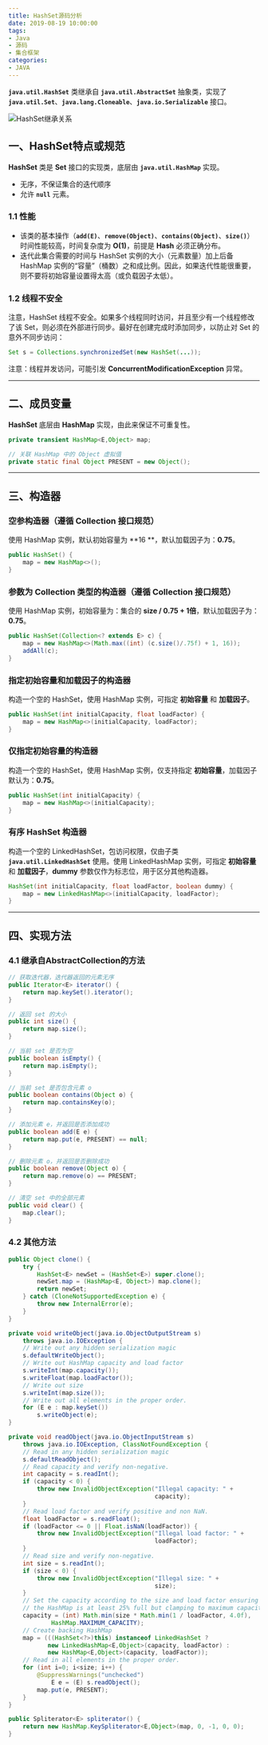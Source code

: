 ```yaml
---
title: HashSet源码分析
date: 2019-08-19 10:00:00
tags:
- Java
- 源码
- 集合框架
categories:
- JAVA
---
```


**`java.util.HashSet`** 类继承自 **`java.util.AbstractSet`** 抽象类，实现了 **`java.util.Set`**、**`java.lang.Cloneable`**、**`java.io.Serializable`** 接口。

![HashSet继承关系](/images/javase/HashSet-source-analysis/HashSet1.png "HashSet继承关系")

<!-- more -->

## 一、HashSet特点或规范

**HashSet** 类是 **Set** 接口的实现类，底层由 **`java.util.HashMap`** 实现。
- 无序，不保证集合的迭代顺序
- 允许 **`null`** 元素。

### 1.1 性能

- 该类的基本操作（**`add(E)`**、**`remove(Object)`**、**`contains(Object)`**、**`size()`**）时间性能较高，时间复杂度为 **O(1)**，前提是 **Hash** 必须正确分布。
- 迭代此集合需要的时间与 HashSet 实例的大小（元素数量）加上后备 HashMap 实例的“容量”（桶数）之和成比例。因此，如果迭代性能很重要，则不要将初始容量设置得太高（或负载因子太低）。

### 1.2 线程不安全

注意，HashSet 线程不安全。如果多个线程同时访问，并且至少有一个线程修改了该 Set，则必须在外部进行同步。最好在创建完成时添加同步，以防止对 Set 的意外不同步访问：

```java
Set s = Collections.synchronizedSet(new HashSet(...));
```

注意：线程并发访问，可能引发 **ConcurrentModificationException** 异常。

---

## 二、成员变量

**HashSet** 底层由 **HashMap** 实现，由此来保证不可重复性。
```java
private transient HashMap<E,Object> map;

// 关联 HashMap 中的 Object 虚拟值
private static final Object PRESENT = new Object();
```

---

## 三、构造器

### 空参构造器（遵循 Collection 接口规范）

使用 HashMap 实例，默认初始容量为 **16 **，默认加载因子为：**0.75**。
```java
public HashSet() {
    map = new HashMap<>();
}
```

### 参数为 Collection 类型的构造器（遵循 Collection 接口规范）

使用 HashMap 实例，初始容量为：集合的 **size / 0.75 + 1倍**，默认加载因子为：**0.75**。
```java
public HashSet(Collection<? extends E> c) {
    map = new HashMap<>(Math.max((int) (c.size()/.75f) + 1, 16));
    addAll(c);
}
```

### 指定初始容量和加载因子的构造器

构造一个空的 HashSet，使用 HashMap 实例，可指定 **初始容量** 和 **加载因子**。
```java
public HashSet(int initialCapacity, float loadFactor) {
    map = new HashMap<>(initialCapacity, loadFactor);
}
```

### 仅指定初始容量的构造器

构造一个空的 HashSet，使用 HashMap 实例，仅支持指定 **初始容量**，加载因子默认为：**0.75**。
```java
public HashSet(int initialCapacity) {
    map = new HashMap<>(initialCapacity);
}
```

### 有序 HashSet 构造器

构造一个空的 LinkedHashSet，包访问权限，仅由子类 **`java.util.LinkedHashSet`** 使用。使用 LinkedHashMap 实例，可指定 **初始容量** 和 **加载因子**，**dummy** 参数仅作为标志位，用于区分其他构造器。
```java
HashSet(int initialCapacity, float loadFactor, boolean dummy) {
    map = new LinkedHashMap<>(initialCapacity, loadFactor);
}
```

---

## 四、实现方法

### 4.1 继承自AbstractCollection的方法

```java
// 获取迭代器，迭代器返回的元素无序
public Iterator<E> iterator() {
    return map.keySet().iterator();
}

// 返回 set 的大小
public int size() {
    return map.size();
}

// 当前 set 是否为空
public boolean isEmpty() {
    return map.isEmpty();
}

// 当前 set 是否包含元素 o
public boolean contains(Object o) {
    return map.containsKey(o);
}

// 添加元素 e，并返回是否添加成功
public boolean add(E e) {
    return map.put(e, PRESENT) == null;
}

// 删除元素 o，并返回是否删除成功
public boolean remove(Object o) {
    return map.remove(o) == PRESENT;
}

// 清空 set 中的全部元素
public void clear() {
    map.clear();
}
```

### 4.2 其他方法

```java
public Object clone() {
    try {
        HashSet<E> newSet = (HashSet<E>) super.clone();
        newSet.map = (HashMap<E, Object>) map.clone();
        return newSet;
    } catch (CloneNotSupportedException e) {
        throw new InternalError(e);
    }
}
```

```java
private void writeObject(java.io.ObjectOutputStream s)
    throws java.io.IOException {
    // Write out any hidden serialization magic
    s.defaultWriteObject();
    // Write out HashMap capacity and load factor
    s.writeInt(map.capacity());
    s.writeFloat(map.loadFactor());
    // Write out size
    s.writeInt(map.size());
    // Write out all elements in the proper order.
    for (E e : map.keySet())
        s.writeObject(e);
}
```

```java
private void readObject(java.io.ObjectInputStream s)
    throws java.io.IOException, ClassNotFoundException {
    // Read in any hidden serialization magic
    s.defaultReadObject();
    // Read capacity and verify non-negative.
    int capacity = s.readInt();
    if (capacity < 0) {
        throw new InvalidObjectException("Illegal capacity: " +
                                         capacity);
    }
    // Read load factor and verify positive and non NaN.
    float loadFactor = s.readFloat();
    if (loadFactor <= 0 || Float.isNaN(loadFactor)) {
        throw new InvalidObjectException("Illegal load factor: " +
                                         loadFactor);
    }
    // Read size and verify non-negative.
    int size = s.readInt();
    if (size < 0) {
        throw new InvalidObjectException("Illegal size: " +
                                         size);
    }
    // Set the capacity according to the size and load factor ensuring that
    // the HashMap is at least 25% full but clamping to maximum capacity.
    capacity = (int) Math.min(size * Math.min(1 / loadFactor, 4.0f),
            HashMap.MAXIMUM_CAPACITY);
    // Create backing HashMap
    map = (((HashSet<?>)this) instanceof LinkedHashSet ?
           new LinkedHashMap<E,Object>(capacity, loadFactor) :
           new HashMap<E,Object>(capacity, loadFactor));
    // Read in all elements in the proper order.
    for (int i=0; i<size; i++) {
        @SuppressWarnings("unchecked")
            E e = (E) s.readObject();
        map.put(e, PRESENT);
    }
}
```

```java
public Spliterator<E> spliterator() {
    return new HashMap.KeySpliterator<E,Object>(map, 0, -1, 0, 0);
}
```
